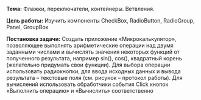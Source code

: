﻿**Тема:** Флажки, переключатели, контейнеры. Ветвления. 

**Цель работы:** Изучить компоненты CheckBox, RadioButton, RadioGroup, Panel, GroupBox 

**Постановка задачи:** Создать приложение «Микрокалькулятор», позволяющее выполнять арифметические операции над двумя заданными числами и вычислять значения некоторых функций от полученного результата, например sin(), cos(), квадратный корень (желательно придумать свои функции). Для выбора операции использовать радиокнопки, для ввода исходных данных и вывода результата – текстовые поля (см. рисунок – протокол работы). Для вычислений использовать обработчики события Click кнопок «Выполнить операцию» и «Вычислить» соответственно 